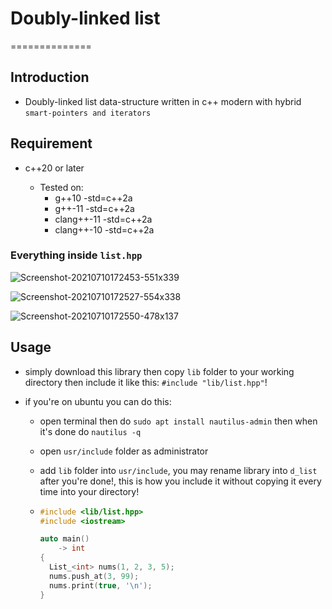 # Doubly-linked list

==============

## Introduction

- Doubly-linked list data-structure written in c++ modern with hybrid `smart-pointers and iterators`

## Requirement

- c++20 or later

  - Tested on:
    - g++10 -std=c++2a
    - g++-11 -std=c++2a
    - clang++-11 -std=c++2a
    - clang++-10 -std=c++2a

### Everything inside `list.hpp`

![Screenshot-20210710172453-551x339](https://user-images.githubusercontent.com/62993724/125166373-12ba0880-e1a4-11eb-8c13-e3d34840db35.png)

![Screenshot-20210710172527-554x338](https://user-images.githubusercontent.com/62993724/125166393-1ea5ca80-e1a4-11eb-8635-9433893cd66b.png)

![Screenshot-20210710172550-478x137](https://user-images.githubusercontent.com/62993724/125166408-26fe0580-e1a4-11eb-8e21-0fe6ab503e18.png)

## Usage

- simply download this library then copy `lib` folder to your working directory then include it like this: `#include "lib/list.hpp"`!

- if you're on ubuntu you can do this:

  - open terminal then do `sudo apt install nautilus-admin` then when it's done do `nautilus -q`
  - open `usr/include` folder as administrator
  - add `lib` folder into `usr/include`, you may rename library into `d_list` after you're done!, this is how you include it without copying it every time into your directory!

  - ```cpp
    #include <lib/list.hpp>
    #include <iostream>

    auto main()
        -> int
    {
      List_<int> nums(1, 2, 3, 5);
      nums.push_at(3, 99);
      nums.print(true, '\n');
    }
    ```
